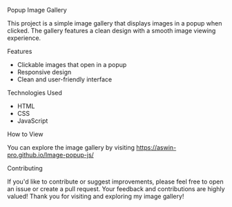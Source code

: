 Popup Image Gallery

This project is a simple image gallery that displays images in a popup when clicked. The gallery features a clean design with  a smooth image viewing experience.

Features

- Clickable images that open in a popup
- Responsive design
- Clean and user-friendly interface

Technologies Used

- HTML
- CSS
- JavaScript

How to View

You can explore the image gallery by visiting https://aswin-pro.github.io/Image-popup-js/

Contributing

If you'd like to contribute or suggest improvements, please feel free to open an issue or create a pull request. Your feedback and contributions are highly valued!
Thank you for visiting and exploring my image gallery!
